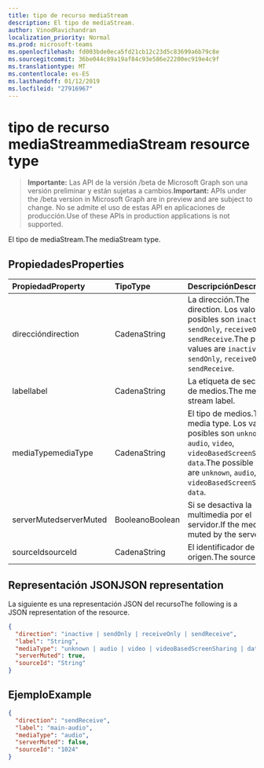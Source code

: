 ```yaml
---
title: tipo de recurso mediaStream
description: El tipo de mediaStream.
author: VinodRavichandran
localization_priority: Normal
ms.prod: microsoft-teams
ms.openlocfilehash: fd003bde0eca5fd21cb12c23d5c83699a6b79c8e
ms.sourcegitcommit: 36be044c89a19af84c93e586e22200ec919e4c9f
ms.translationtype: MT
ms.contentlocale: es-ES
ms.lasthandoff: 01/12/2019
ms.locfileid: "27916967"
---
```

# <a name="mediastream-resource-type"></a><span data-ttu-id="1a418-103">tipo de recurso mediaStream</span><span class="sxs-lookup"><span data-stu-id="1a418-103">mediaStream resource type</span></span>

> <span data-ttu-id="1a418-104">**Importante:** Las API de la versión /beta de Microsoft Graph son una versión preliminar y están sujetas a cambios.</span><span class="sxs-lookup"><span data-stu-id="1a418-104">**Important:** APIs under the /beta version in Microsoft Graph are in preview and are subject to change.</span></span> <span data-ttu-id="1a418-105">No se admite el uso de estas API en aplicaciones de producción.</span><span class="sxs-lookup"><span data-stu-id="1a418-105">Use of these APIs in production applications is not supported.</span></span>

<span data-ttu-id="1a418-106">El tipo de mediaStream.</span><span class="sxs-lookup"><span data-stu-id="1a418-106">The mediaStream type.</span></span>

## <a name="properties"></a><span data-ttu-id="1a418-107">Propiedades</span><span class="sxs-lookup"><span data-stu-id="1a418-107">Properties</span></span>

| <span data-ttu-id="1a418-108">Propiedad</span><span class="sxs-lookup"><span data-stu-id="1a418-108">Property</span></span>    | <span data-ttu-id="1a418-109">Tipo</span><span class="sxs-lookup"><span data-stu-id="1a418-109">Type</span></span>    | <span data-ttu-id="1a418-110">Descripción</span><span class="sxs-lookup"><span data-stu-id="1a418-110">Description</span></span>                                                                                                   |
| :---------- | :------ | :------------------------------------------------------------------------------------------------------------ |
| <span data-ttu-id="1a418-111">dirección</span><span class="sxs-lookup"><span data-stu-id="1a418-111">direction</span></span>   | <span data-ttu-id="1a418-112">Cadena</span><span class="sxs-lookup"><span data-stu-id="1a418-112">String</span></span>  | <span data-ttu-id="1a418-113">La dirección.</span><span class="sxs-lookup"><span data-stu-id="1a418-113">The direction.</span></span> <span data-ttu-id="1a418-114">Los valores posibles son `inactive`, `sendOnly`, `receiveOnly`, `sendReceive`.</span><span class="sxs-lookup"><span data-stu-id="1a418-114">The possible values are `inactive`, `sendOnly`, `receiveOnly`, `sendReceive`.</span></span>                  |
| <span data-ttu-id="1a418-115">label</span><span class="sxs-lookup"><span data-stu-id="1a418-115">label</span></span>       | <span data-ttu-id="1a418-116">Cadena</span><span class="sxs-lookup"><span data-stu-id="1a418-116">String</span></span>  | <span data-ttu-id="1a418-117">La etiqueta de secuencia de medios.</span><span class="sxs-lookup"><span data-stu-id="1a418-117">The media stream label.</span></span>                                                                                       |
| <span data-ttu-id="1a418-118">mediaType</span><span class="sxs-lookup"><span data-stu-id="1a418-118">mediaType</span></span>   | <span data-ttu-id="1a418-119">Cadena</span><span class="sxs-lookup"><span data-stu-id="1a418-119">String</span></span>  | <span data-ttu-id="1a418-120">El tipo de medios.</span><span class="sxs-lookup"><span data-stu-id="1a418-120">The media type.</span></span> <span data-ttu-id="1a418-121">Los valores posibles son `unknown`, `audio`, `video`, `videoBasedScreenSharing`, `data`.</span><span class="sxs-lookup"><span data-stu-id="1a418-121">The possible value are `unknown`, `audio`, `video`, `videoBasedScreenSharing`, `data`.</span></span>        |
| <span data-ttu-id="1a418-122">serverMuted</span><span class="sxs-lookup"><span data-stu-id="1a418-122">serverMuted</span></span> | <span data-ttu-id="1a418-123">Booleano</span><span class="sxs-lookup"><span data-stu-id="1a418-123">Boolean</span></span> | <span data-ttu-id="1a418-124">Si se desactiva la multimedia por el servidor.</span><span class="sxs-lookup"><span data-stu-id="1a418-124">If the media is muted by the server.</span></span>                                                                          |
| <span data-ttu-id="1a418-125">sourceId</span><span class="sxs-lookup"><span data-stu-id="1a418-125">sourceId</span></span>    | <span data-ttu-id="1a418-126">Cadena</span><span class="sxs-lookup"><span data-stu-id="1a418-126">String</span></span>  | <span data-ttu-id="1a418-127">El identificador de origen.</span><span class="sxs-lookup"><span data-stu-id="1a418-127">The source ID.</span></span>                                                                                                |

## <a name="json-representation"></a><span data-ttu-id="1a418-128">Representación JSON</span><span class="sxs-lookup"><span data-stu-id="1a418-128">JSON representation</span></span>

<span data-ttu-id="1a418-129">La siguiente es una representación JSON del recurso</span><span class="sxs-lookup"><span data-stu-id="1a418-129">The following is a JSON representation of the resource.</span></span>

<!-- {
  "blockType": "resource",
  "optionalProperties": [
    "serverMuted"
  ],
  "@odata.type": "microsoft.graph.mediaStream"
}-->
```json
{
  "direction": "inactive | sendOnly | receiveOnly | sendReceive",
  "label": "String",
  "mediaType": "unknown | audio | video | videoBasedScreenSharing | data",
  "serverMuted": true,
  "sourceId": "String"
}
```

## <a name="example"></a><span data-ttu-id="1a418-130">Ejemplo</span><span class="sxs-lookup"><span data-stu-id="1a418-130">Example</span></span>

<!-- {
  "blockType": "example",
  "@odata.type": "microsoft.graph.mediaStream"
}-->
```json
{
  "direction": "sendReceive",
  "label": "main-audio",
  "mediaType": "audio",
  "serverMuted": false,
  "sourceId": "1024"
}
```

<!-- uuid: 8fcb5dbc-d5aa-4681-8e31-b001d5168d79
2015-10-25 14:57:30 UTC -->
<!-- {
  "type": "#page.annotation",
  "description": "mediaStream resource",
  "keywords": "",
  "section": "documentation",
  "tocPath": ""
}-->
